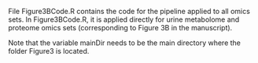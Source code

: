 File Figure3BCode.R contains the code for the pipeline applied to all omics sets. In Figure3BCode.R, it is applied directly for urine metabolome and proteome omics sets (corresponding to Figure 3B in the manuscript).

Note that the variable mainDir needs to be the main directory where the folder Figure3 is located.
